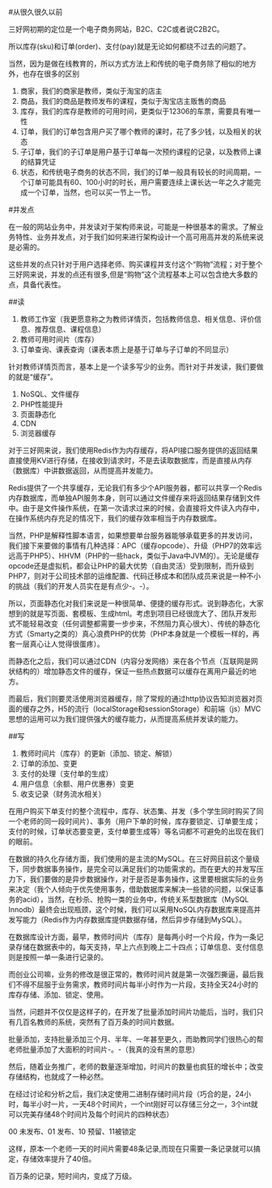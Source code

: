 #从很久很久以前

三好网初期的定位是一个电子商务网站，B2C、C2C或者说C2B2C。

所以库存(sku)和订单(order)、支付(pay)就是无论如何都绕不过去的问题了。

当然，因为是做在线教育的，所以方式方法上和传统的电子商务除了相似的地方外，也存在很多的区别

1. 商家，我们的商家是教师，类似于淘宝的店主
2. 商品，我们的商品是教师发布的课程，类似于淘宝店主贩售的商品
3. 库存，我们的库存是教师的可用时间，更类似于12306的车票，需要具有唯一性
4. 订单，我们的订单包含用户买了哪个教师的课时，花了多少钱，以及相关的状态
5. 子订单，我们的子订单是用户基于订单每一次预约课程的记录，以及教师上课的结算凭证
6. 状态，和传统电子商务的状态不同，我们的订单一般具有较长的时间周期，一个订单可能具有60、100小时的时长，用户需要连续上课长达一年之久才能完成一个订单，当然，也可以买一节上一节。

#并发点

在一般的网站业务中，并发读对于架构师来说，可能是一种很基本的需求。了解业务特性、业务并发点，对于我们如何来进行架构设计一个高可用高并发的系统来说是必需的。

这些并发的点只针对于用户选择老师、购买课程并支付这个“购物”流程；对于整个三好网来说，并发的点还有很多,但是“购物”这个流程基本上可以包含绝大多数的点，具备代表性。

##读

1. 教师工作室（我更愿意称之为教师详情页，包括教师信息、相关信息、评价信息、推荐信息、课程信息）
2. 教师可用时间片（库存）
3. 订单查询、课表查询（课表本质上是基于订单与子订单的不同显示）

针对教师详情页而言，基本上是一个读多写少的业务。而针对于并发读，我们要做的就是“缓存”。

1. NoSQL、文件缓存
2. PHP性能提升
3. 页面静态化
4. CDN
5. 浏览器缓存

对于三好网来说，我们使用Redis作为内存缓存，将API接口服务提供的返回结果直接使用KV进行存储，在接收到请求时，不是去读取数据库，而是直接从内存（数据库）中讲数据返回，从而提高并发能力。

Redis提供了一个共享缓存，无论我们有多少个API服务器，都可以共享一个Redis内存数据库，而单独API服务本身，则可以通过文件缓存来将返回结果存储到文件中。由于是文件操作系统，在第一次请求过来的时候，会直接将文件读入内存中，在操作系统内存充足的情况下，我们的缓存效率相当于内存数据库。

当然，PHP是解释性脚本语言，如果想要单台服务器能够承载更多的并发访问，我们接下来要做的事情有几种选择：APC（缓存opcode）、升级（PHP7的效率远远高于PHP5）、HHVM（PHP的一些hack，类似于Java中JVM的）。无论是缓存opcode还是虚拟机，都会让PHP的最大优势（自由灵活）受到限制，而升级到PHP7，则对于公司技术部的运维配置、代码迁移成本和团队成员来说是一种不小的挑战（我们的开发人员实在是有点少-。-）。

所以，页面静态化对我们来说是一种很简单、便捷的缓存形式。说到静态化，大家想到的就是写页面、套模板、生成html。考虑到项目已经很庞大了、团队开发形式不能轻易改变（任何调整都需要一步步来，不然阻力真心很大）、传统的静态化方式（Smarty之类的）真心浪费PHP的优势（PHP本身就是一个模板一样的，再套一层真心让人觉得很蛋疼）。

而静态化之后，我们可以通过CDN（内容分发网络）来在各个节点（互联网是网状结构的）增加静态文件的缓存，保证一些热点数据可以缓存在离用户最近的地方。

而最后，我们则要灵活使用浏览器缓存，除了常规的通过http协议告知浏览器对页面的缓存之外，H5的流行（localStorage和sessionStorage）和前端（js）MVC思想的运用可以为我们提供强大的缓存能力，从而提高系统并发读的能力。

##写

1. 教师时间片（库存）的更新（添加、锁定、解锁）
2. 订单的添加、变更
3. 支付的处理（支付单的生成）
4. 用户信息（余额、用户优惠券）变更
5. 收支记录（财务流水相关）

在用户购买下单支付的整个流程中，库存、状态集、并发（多个学生同时购买了同一个老师的同一段时间片）、事务（用户下单的时候，库存要锁定、订单要生成；支付的时候，订单状态要变更，支付单要生成等）等名词都不可避免的出现在我们的眼前。

在数据的持久化存储方面，我们使用的是主流的MySQL。在三好网目前这个量级下，同步数据事务操作，是完全可以满足我们的功能需求的。而在更大的并发写压力下，我们要做的是异步数据操作，对于是否是事务操作，这里要根据实际的业务来决定（我个人倾向于优先使用事务，借助数据库来解决一些锁的问题，以保证事务的acid），当然，在秒杀、抢购一类的业务中，传统关系型数据库（MySQL Innodb）最终会出现瓶颈，这个时候，我们可以采用NoSQL内存数据库来提高并发写能力（Redis作为内存数据库提供数据存储，然后异步存储到MySQL）。

在数据库设计方面，最早，教师时间片（库存）是每两小时一个片段，作为一条记录存储在数据表中的，每天支持，早上六点到晚上二十四点；订单信息、支付信息则是按照一单一条进行记录的。

而创业公司嘛，业务的修改是很正常的，教师时间片就是第一次强烈撕逼，最后我们不得不屈服于业务需求，教师时间片每半小时作为一片段，支持全天24小时的库存存储、添加、锁定、使用。

当然，问题并不仅仅是这样子的，在开发了批量添加时间片功能后，当时，我们只有几百名教师的系统，突然有了百万条的时间片数据。

批量添加，支持批量添加三个月、半年、一年甚至更久，而助教同学们很热心的帮老师批量添加了大面积的时间片-。-（我真的没有黑的意思）

然后，随着业务推广，老师的数量逐渐增加，时间片的数量也疯狂的增长中；改变存储结构，也就成了一种必然。

在经过讨论和分析之后，我们决定使用二进制存储时间片段（巧合的是，24小时，每半小时一片，一天48个时间片，一个int刚好可以存储三分之一，3个int就可以完美存储48个时间片及每个时间片的四种状态）

00 未发布、01 发布、10 预留、11被锁定

这样，原本一个老师一天的时间片需要48条记录,而现在只需要一条记录就可以搞定，存储效率提升了40倍。

百万条的记录，短时间内，变成了万级。



